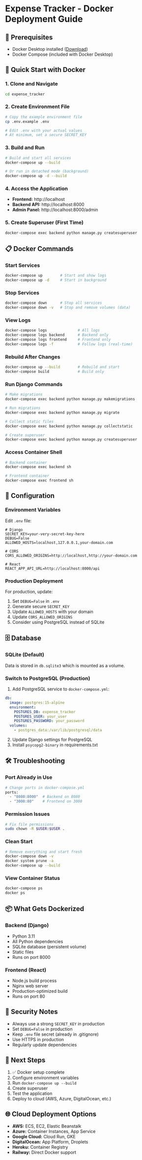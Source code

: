 # Expense Tracker - Docker Deployment Guide

## 🐳 Prerequisites

- Docker Desktop installed ([Download](https://www.docker.com/products/docker-desktop))
- Docker Compose (included with Docker Desktop)

## 🚀 Quick Start with Docker

### 1. Clone and Navigate
```bash
cd expense_tracker
```

### 2. Create Environment File
```bash
# Copy the example environment file
cp .env.example .env

# Edit .env with your actual values
# At minimum, set a secure SECRET_KEY
```

### 3. Build and Run
```bash
# Build and start all services
docker-compose up --build

# Or run in detached mode (background)
docker-compose up -d --build
```

### 4. Access the Application
- **Frontend:** http://localhost
- **Backend API:** http://localhost:8000
- **Admin Panel:** http://localhost:8000/admin

### 5. Create Superuser (First Time)
```bash
docker-compose exec backend python manage.py createsuperuser
```

## 📋 Docker Commands

### Start Services
```bash
docker-compose up        # Start and show logs
docker-compose up -d     # Start in background
```

### Stop Services
```bash
docker-compose down      # Stop all services
docker-compose down -v   # Stop and remove volumes (data)
```

### View Logs
```bash
docker-compose logs              # All logs
docker-compose logs backend      # Backend only
docker-compose logs frontend     # Frontend only
docker-compose logs -f           # Follow logs (real-time)
```

### Rebuild After Changes
```bash
docker-compose up --build        # Rebuild and start
docker-compose build             # Build only
```

### Run Django Commands
```bash
# Make migrations
docker-compose exec backend python manage.py makemigrations

# Run migrations
docker-compose exec backend python manage.py migrate

# Collect static files
docker-compose exec backend python manage.py collectstatic

# Create superuser
docker-compose exec backend python manage.py createsuperuser
```

### Access Container Shell
```bash
# Backend container
docker-compose exec backend sh

# Frontend container
docker-compose exec frontend sh
```

## 🔧 Configuration

### Environment Variables

Edit `.env` file:

```env
# Django
SECRET_KEY=your-very-secret-key-here
DEBUG=False
ALLOWED_HOSTS=localhost,127.0.0.1,your-domain.com

# CORS
CORS_ALLOWED_ORIGINS=http://localhost,http://your-domain.com

# React
REACT_APP_API_URL=http://localhost:8000/api
```

### Production Deployment

For production, update:
1. Set `DEBUG=False` in `.env`
2. Generate secure `SECRET_KEY`
3. Update `ALLOWED_HOSTS` with your domain
4. Update `CORS_ALLOWED_ORIGINS`
5. Consider using PostgreSQL instead of SQLite

## 🗄️ Database

### SQLite (Default)
Data is stored in `db.sqlite3` which is mounted as a volume.

### Switch to PostgreSQL (Production)

1. Add PostgreSQL service to `docker-compose.yml`:
```yaml
db:
  image: postgres:15-alpine
  environment:
    POSTGRES_DB: expense_tracker
    POSTGRES_USER: your_user
    POSTGRES_PASSWORD: your_password
  volumes:
    - postgres_data:/var/lib/postgresql/data
```

2. Update Django settings for PostgreSQL
3. Install `psycopg2-binary` in requirements.txt

## 🛠️ Troubleshooting

### Port Already in Use
```bash
# Change ports in docker-compose.yml
ports:
  - "8080:8000"  # Backend on 8080
  - "3000:80"    # Frontend on 3000
```

### Permission Issues
```bash
# Fix file permissions
sudo chown -R $USER:$USER .
```

### Clean Start
```bash
# Remove everything and start fresh
docker-compose down -v
docker system prune -a
docker-compose up --build
```

### View Container Status
```bash
docker-compose ps
docker ps
```

## 📦 What Gets Dockerized

### Backend (Django)
- Python 3.11
- All Python dependencies
- SQLite database (persistent volume)
- Static files
- Runs on port 8000

### Frontend (React)
- Node.js build process
- Nginx web server
- Production-optimized build
- Runs on port 80

## 🔐 Security Notes

- Always use a strong `SECRET_KEY` in production
- Set `DEBUG=False` in production
- Keep `.env` file secret (already in .gitignore)
- Use HTTPS in production
- Regularly update dependencies

## 📝 Next Steps

1. ✅ Docker setup complete
2. Configure environment variables
3. Run `docker-compose up --build`
4. Create superuser
5. Test the application
6. Deploy to cloud (AWS, Azure, DigitalOcean, etc.)

## 🌐 Cloud Deployment Options

- **AWS:** ECS, EC2, Elastic Beanstalk
- **Azure:** Container Instances, App Service
- **Google Cloud:** Cloud Run, GKE
- **DigitalOcean:** App Platform, Droplets
- **Heroku:** Container Registry
- **Railway:** Direct Docker support
